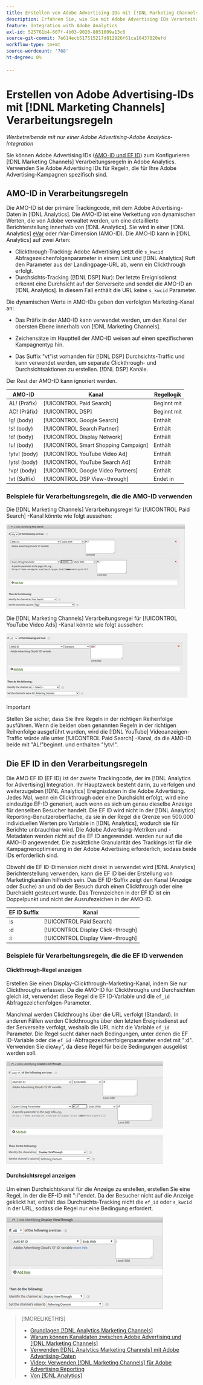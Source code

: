 ```yaml
---
title: Erstellen von Adobe Advertising-IDs mit [!DNL Marketing Channels] Regeln
description: Erfahren Sie, wie Sie mit Adobe Advertising IDs Verarbeitungsregeln für [!DNL Analytics Marketing Channels].
feature: Integration with Adobe Analytics
exl-id: 525761b4-607f-4b03-9020-8051009a13c6
source-git-commit: 7e614ecb517515217d812926f61ca10437820efd
workflow-type: tm+mt
source-wordcount: '768'
ht-degree: 0%

---
```


# Erstellen von Adobe Advertising-IDs mit [!DNL Marketing Channels] Verarbeitungsregeln

*Werbetreibende mit nur einer Adobe Advertising-Adobe Analytics-Integration*

Sie können Adobe Advertising IDs ([AMO-ID und EF ID](../ids.md)) zum Konfigurieren [!DNL Marketing Channels] Verarbeitungsregeln in Adobe Analytics. Verwenden Sie Adobe Advertising IDs für Regeln, die für Ihre Adobe Advertising-Kampagnen spezifisch sind.

## AMO-ID in Verarbeitungsregeln

Die AMO-ID ist der primäre Trackingcode, mit dem Adobe Advertising-Daten in [!DNL Analytics]. Die AMO-ID ist eine Verkettung von dynamischen Werten, die von Adobe verwaltet werden, um eine detaillierte Berichterstellung innerhalb von [!DNL Analytics]. Sie wird in einer [!DNL Analytics] [eVar](https://experienceleague.adobe.com/docs/analytics/components/dimensions/evar.html) oder rVar-Dimension (AMO-ID). Die AMO-ID kann in [!DNL Analytics] auf zwei Arten:

* Clickthrough-Tracking: Adobe Advertising setzt die `s_kwcid` Abfragezeichenfolgenparameter in einem Link und [!DNL Analytics] Ruft den Parameter aus der Landingpage-URL ab, wenn ein Clickthrough erfolgt.
* Durchsichts-Tracking ([!DNL DSP] Nur): Der letzte Ereignisdienst erkennt eine Durchsicht auf der Serverseite und sendet die AMO-ID an [!DNL Analytics]. In diesem Fall enthält die URL keine `s_kwcid` Parameter.

Die dynamischen Werte in AMO-IDs geben den verfolgten Marketing-Kanal an:

* Das Präfix in der AMO-ID kann verwendet werden, um den Kanal der obersten Ebene innerhalb von [!DNL Marketing Channels].

* Zeichensätze im Hauptteil der AMO-ID weisen auf einen spezifischeren Kampagnentyp hin.

* Das Suffix &quot;vt&quot;ist vorhanden für [!DNL DSP] Durchsichts-Traffic und kann verwendet werden, um separate Clickthrough- und Durchsichtsaktionen zu erstellen. [!DNL DSP] Kanäle.

Der Rest der AMO-ID kann ignoriert werden.

| AMO-ID | Kanal | Regellogik |
|--------|---------|--------------------|
| AL! (Präfix) | [!UICONTROL Paid Search] | Beginnt mit |
| AC! (Präfix) | [!UICONTROL DSP] | Beginnt mit |
| !g! (body) | [!UICONTROL Google Search] | Enthält |
| !s! (body) | [!UICONTROL Search Partner] | Enthält |
| !d! (body) | [!UICONTROL Display Network] | Enthält |
| !u! (body) | [!UICONTROL Smart Shopping Campaign] | Enthält |
| !ytv! (body) | [!UICONTROL YouTube Video Ad] | Enthält |
| !yts! (body) | [!UICONTROL YouTube Search Ad] | Enthält |
| !vp! (body) | [!UICONTROL Google Video Partners] | Enthält |
| !vt (Suffix) | [!UICONTROL DSP View-through] | Endet in |

### Beispiele für Verarbeitungsregeln, die die AMO-ID verwenden

Die [!DNL Marketing Channels] Verarbeitungsregel für [!UICONTROL Paid Search] -Kanal könnte wie folgt aussehen:

![Beispiel einer [!UICONTROL Paid Search] Regel](/help/integrations/assets/a4adc-mc-rule-paidsearch.png)

Die [!DNL Marketing Channels] Verarbeitungsregel für [!UICONTROL YouTube Video Ads] -Kanal könnte wie folgt aussehen:

![Beispiel einer [!UICONTROL YouTube Video Ads] Regel](/help/integrations/assets/a4adc-mc-rule-youtube-video.png)

>[!IMPORTANT]
>
> Stellen Sie sicher, dass Sie Ihre Regeln in der richtigen Reihenfolge ausführen. Wenn die beiden oben genannten Regeln in der richtigen Reihenfolge ausgeführt wurden, wird die [!DNL YouTube] Videoanzeigen-Traffic würde alle unter [!UICONTROL Paid Search] -Kanal, da die AMO-ID beide mit &quot;AL!&quot;beginnt. und enthalten &quot;!ytv!&quot;.

## Die EF ID in den Verarbeitungsregeln

Die AMO EF ID (EF ID) ist der zweite Trackingcode, der im [!DNL Analytics for Advertising] Integration. Ihr Hauptzweck besteht darin, zu verfolgen und weiterzugeben [!DNL Analytics] Ereignisdaten in die Adobe Advertising. Jedes Mal, wenn ein Clickthrough oder eine Durchsicht erfolgt, wird eine eindeutige EF-ID generiert, auch wenn es sich um genau dieselbe Anzeige für denselben Besucher handelt. Die EF ID wird nicht in der [!DNL Analytics] Reporting-Benutzeroberfläche, da sie in der Regel die Grenze von 500.000 individuellen Werten pro Variable in [!DNL Analytics], wodurch sie für Berichte unbrauchbar wird. Die Adobe Advertising-Metriken und -Metadaten werden nicht auf die EF ID angewendet. werden nur auf die AMO-ID angewendet. Die zusätzliche Granularität des Trackings ist für die Kampagnenoptimierung in der Adobe Advertising erforderlich, sodass beide IDs erforderlich sind.

Obwohl die EF ID-Dimension nicht direkt in verwendet wird [!DNL Analytics] Berichterstellung verwenden, kann die EF ID bei der Erstellung von Marketingkanälen hilfreich sein. Das EF ID-Suffix zeigt den Kanal (Anzeige oder Suche) an und ob der Besuch durch einen Clickthrough oder eine Durchsicht gesteuert wurde. Das Trennzeichen in der EF ID ist ein Doppelpunkt und nicht der Ausrufezeichen in der AMO-ID.

| EF ID Suffix | Kanal |
|-------|---------|
| :s | [!UICONTROL Paid Search] |
| :d | [!UICONTROL Display Click-through] |
| :i | [!UICONTROL Display View-through] |

### Beispiele für Verarbeitungsregeln, die die EF ID verwenden

#### Clickthrough-Regel anzeigen

Erstellen Sie einen Display-Clickthrough-Marketing-Kanal, indem Sie nur Clickthroughs erfassen. Da die AMO-ID für Clickthroughs und Durchsichten gleich ist, verwendet diese Regel die EF ID-Variable und die `ef_id` Abfragezeichenfolgen-Parameter.

Manchmal werden Clickthroughs über die URL verfolgt (Standard). In anderen Fällen werden Clickthroughs über den letzten Ereignisdienst auf der Serverseite verfolgt, weshalb die URL nicht die Variable `ef_id` Parameter. Die Regel sucht daher nach Bedingungen, unter denen die EF ID-Variable oder die `ef_id` -Abfragezeichenfolgenparameter endet mit &quot;:d&quot;. Verwenden Sie die`Any`&quot;, da diese Regel für beide Bedingungen ausgelöst werden soll.

![Beispiel einer Display-Clickthrough-Regel](/help/integrations/assets/a4adc-mc-rule-display-ct.png)

#### Durchsichtsregel anzeigen

Um einen Durchsichtskanal für die Anzeige zu erstellen, erstellen Sie eine Regel, in der die EF-ID mit &quot;:i&quot;endet. Da der Besucher nicht auf die Anzeige geklickt hat, enthält das Durchsichts-Tracking nicht die `ef_id` oder `s_kwcid` in der URL, sodass die Regel nur eine Bedingung erfordert.

![Beispiel einer Durchsichtsregel für die Anzeige](/help/integrations/assets/a4adc-mc-rule-display-vt.png)

>[!MORELIKETHIS]
>
>* [Grundlagen [!DNL Analytics Marketing Channels]](mc-overview.md)
>* [Warum können Kanaldaten zwischen Adobe Advertising und [!DNL Marketing Channels]](mc-data-variances.md)
>* [Verwenden [!DNL Analytics Marketing Channels] mit Adobe Advertising-Daten](mc-ac-data.md)
>* [Video: Verwenden [!DNL Marketing Channels] für Adobe Advertising Reporting](https://experienceleague.adobe.com/docs/advertising-learn/tutorials/analytics/analytics-reporting-a4adc.html)
>* [Von [!DNL Analytics]](/help/integrations/analytics/ids.md)

